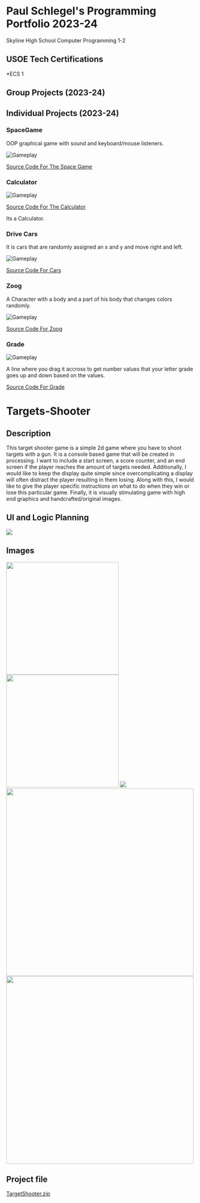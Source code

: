 # Paul Schlegel's Programming Portfolio 2023-24
Skyline High School Computer Programming 1-2

## USOE Tech Certifications
*ECS 1


## Group Projects (2023-24)

## Individual Projects (2023-24)

### SpaceGame
OOP graphical game with sound and keyboard/mouse listeners.

![Gameplay](https://github.com/jakelikebeans/programmingportfolio/blob/main/images/SG1.png?raw=true)

[Source Code For The Space Game](https://github.com/jakelikebeans/programmingportfolio/blob/main/src/Space_Game.zip)

### Calculator


![Gameplay](https://github.com/jakelikebeans/programmingportfolio/blob/main/images/Calculator.png?raw=true)

[Source Code For The Calculator](https://github.com/jakelikebeans/programmingportfolio/blob/main/src/Calculator%202.zip)

Its a Calculator.

### Drive Cars

It is cars that are randomly assigned an x and y and move right and left.

![Gameplay](https://github.com/jakelikebeans/programmingportfolio/blob/main/images/Drive%20Cars%202.png?raw=true)

[Source Code For Cars](https://github.com/jakelikebeans/programmingportfolio/blob/main/src/Drive_Cars.zip)

### Zoog

A Character with a body and a part of his body that changes colors randomly. 

![Gameplay](https://github.com/jakelikebeans/programmingportfolio/blob/main/images/Zoog.png?raw=true)

[Source Code For Zoog](https://github.com/jakelikebeans/programmingportfolio/blob/main/src/zoog.zip)

### Grade

![Gameplay](https://github.com/jakelikebeans/programmingportfolio/blob/main/images/Grade.png?raw=true)

A line where you drag it accross to get number values that your letter grade goes up and down based on the values.

[Source Code For Grade](https://github.com/jakelikebeans/programmingportfolio/blob/main/src/Grades.zip)

# Targets-Shooter


## Description
This target shooter game is a simple 2d game where you have to shoot targets with a gun. 
It is a console based game that will be created in processing.
I want to include a start screen, a score counter, and an end screen if the player reaches the amount of targets needed.
Additionally, I would like to keep the display quite simple since overcomplicating a display will often distract the player resulting in them losing.
Along with this, I would like to give the player specific instructions on what to do when they win or lose this particular game.
Finally, it is visually stimulating game with high end graphics and handcrafted/original images.


## UI and Logic Planning

<img src="https://github.com/jakelikebeans/Targets-Shooter/assets/120538859/416fa399-3282-49ce-8532-c7ef23471024"  >

## Images

<img src ="https://github.com/jakelikebeans/Targets-Shooter/assets/120538859/db8998b5-eec9-4d77-81fe-1f23ed70e57c" width="300" height="300">

<img src = "https://github.com/jakelikebeans/Targets-Shooter/assets/120538859/a7af0a3a-b287-49cd-8c25-f1d41753e871" width="300" height="300">

<img src = "https://github.com/jakelikebeans/Targets-Shooter/assets/120538859/e3f774a3-b0ed-45ec-8a19-a5c95b708cc7">

<img src = "https://github.com/jakelikebeans/Targets-Shooter/assets/120538859/987e74cd-18f5-4e36-adc1-22385beeedb9" width= "500" height = "500" >

<img src = "https://github.com/jakelikebeans/Targets-Shooter/assets/120538859/5fb3932c-b2e6-482d-9732-ec1a80a0629d" width = "500" height = "500">


## Project file
[TargetShooter.zip](https://github.com/jakelikebeans/Targets-Shooter/files/14777742/TargetShooter.zip)


